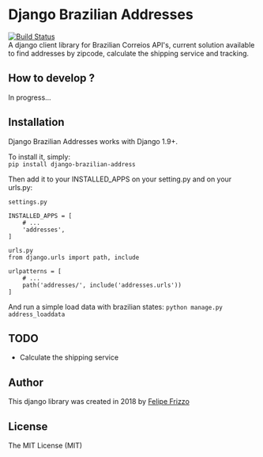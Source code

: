# Django Brazilian Addresses
[![Build Status](https://travis-ci.org/felipefrizzo/django-brazilian-addresses.svg?branch=master)](https://travis-ci.org/felipefrizzo/django-brazilian-addresses)  
A django client library for Brazilian Correios API's, current solution available to find addresses by zipcode, calculate the shipping service and tracking.

## How to develop ?
In progress...

## Installation
Django Brazilian Addresses works with Django 1.9+.

To install it, simply:  
`pip install django-brazilian-address`  

Then add it to your INSTALLED_APPS on your setting.py and on your urls.py:  
```
settings.py

INSTALLED_APPS = [  
    # ...
    'addresses',
]

urls.py
from django.urls import path, include

urlpatterns = [
    # ...
    path('addresses/', include('addresses.urls'))
]

```

And run a simple load data with brazilian states: `python manage.py address_loaddata`

## TODO  
* Calculate the shipping service

## Author
This django library was created in 2018 by [Felipe Frizzo]('http://felipefrizzo.github.io')

## License
The MIT License (MIT)